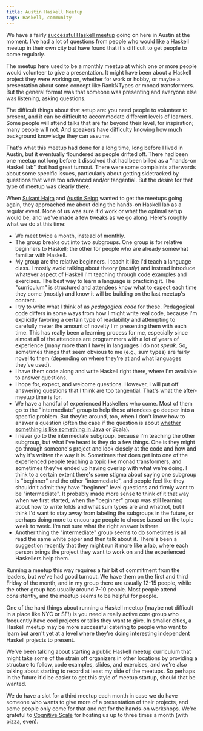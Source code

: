 ```yaml
---
title: Austin Haskell Meetup
tags: Haskell, community
---
```


We have a fairly [successful Haskell meetup](https://www.meetup.com/ATX-Haskell/) going on here in Austin at the moment. I've had a lot of questions from people who would like a Haskell meetup in their own city but have found that it's difficult to get people to come regularly.

The meetup here used to be a monthly meetup at which one or more people would volunteer to give a presentation. It might have been about a Haskell project they were working on, whether for work or hobby, or maybe a presentation about some concept like RankNTypes or monad transformers. But the general format was that someone was presenting and everyone else was listening, asking questions.

The difficult things about that setup are: you need people to volunteer to present, and it can be difficult to accommodate different levels of learners. Some people will attend talks that are far beyond their level, for inspiration; many people will not. And speakers have difficulty knowing how much background knowledge they can assume.

That's what this meetup had done for a long time, long before I lived in Austin, but it eventually floundered as people drifted off. There had been one meetup not long before it dissolved that had been billed as a "hands-on Haskell lab" that had great turnout. There were some complaints afterwards about some specific issues, particularly about getting sidetracked by questions that were too advanced and/or tangential. But the desire for that type of meetup was clearly there.

When [Sukant Hajra](https://twitter.com/shajra) and [Austin Seipp](https://twitter.com/stdlib) wanted to get the meetups going again, they approached me about doing the hands-on Haskell lab as a regular event. None of us was sure it'd work or what the optimal setup would be, and we've made a few tweaks as we go along. Here's roughly what we do at this time:  

- We meet twice a month, instead of monthly.  
- The group breaks out into two subgroups. One group is for relative beginners to Haskell; the other for people who are already somewhat familiar with Haskell.  
- My group are the relative beginners. I teach it like I'd teach a language class. I mostly avoid talking about theory (*mostly*) and instead introduce whatever aspect of Haskell I'm teaching through code examples and exercises. The best way to learn a language is practicing it. The "curriculum" is structured and attendees know what to expect each time they come (mostly) and know it will be building on the last meetup's content. 
- I try to write what I think of as *pedagogical code* for these. Pedagogical code differs in some ways from how I might write real code, because I'm explicitly favoring a certain type of readability and attempting to carefully meter the amount of novelty I'm presenting them with each time. This has really been a learning process for me, especially since almost all of the attendees are programmers with a lot of years of experience (many more than I have) in languages I do not *speak*. So, sometimes things that seem obvious to me (e.g., sum types) are fairly novel to them (depending on where they're at and what languages they've used).  
- I have them code along and write Haskell right there, where I'm available to answer questions.  
- I hope for, expect, and welcome questions. However, I will put off answering questions that I think are too tangential. That's what the after-meetup time is for.  
- We have a handful of experienced Haskellers who come. Most of them go to the "intermediate" group to help those attendees go deeper into a specific problem. But they're around, too, when I don't know how to answer a question (often the case if the question is about [whether something is like something in Java](https://joyofhaskell.com/posts/2017-03-15-typeclasses-in-translation.html) or Scala).  
- I never go to the intermediate subgroup, because I'm teaching the other subgroup, but what I've heard is they do a few things. One is they might go through someone's project and look closely at the code and how and why it's written the way it is. Sometimes that does get into one of the experienced people teaching a topic like monad transformers, and sometimes they've ended up having overlap with what we're doing. I think to a certain extent there's some stigma about saying one subgroup is "beginner" and the other "intermediate", and people feel like they shouldn't admit they have "beginner" level questions and firmly want to be "intermediate". It probably made more sense to think of it that way when we first started, when the "beginner" group was still learning about how to write folds and what sum types are and whatnot, but I think I'd want to stay away from labeling the subgroups in the future, or perhaps doing more to encourage people to choose based on the topic week to week. I'm not sure what the right answer is there.  
- Another thing the "intermediate" group seems to do sometimes is all read the same white paper and then talk about it. There's been a suggestion recently that they might run it more like a lab, where each person brings the project they want to work on and the experienced Haskellers help them.  

Running a meetup this way requires a fair bit of commitment from the leaders, but we've had good turnout. We have them on the first and third Friday of the month, and in my group there are usually 12-15 people, while the other group has usually around 7-10 people. Most people attend consistently, and the meetup seems to be helpful for people. 

One of the hard things about running a Haskell meetup (maybe not difficult in a place like NYC or SF!) is you need a really active core group who frequently have cool projects or talks they want to give. In smaller cities, a Haskell meetup may be more successful catering to people who want to learn but aren't yet at a level where they're doing interesting independent Haskell projects to present.

We've been talking about starting a public Haskell meetup curriculum that might take some of the strain off organizers in other locations by providing a structure to follow, code examples, slides, and exercises, and we're also talking about starting to record at least my side of the meetups. So perhaps in the future it'd be easier to get this style of meetup startup, should that be wanted. 

We do have a slot for a third meetup each month in case we do have someone who wants to give more of a presentation of their projects, and some people only come for that and not for the hands-on workshops. We're grateful to [Cognitive Scale](https://www.cognitivescale.com/) for hosting us up to three times a month (with pizza, even).